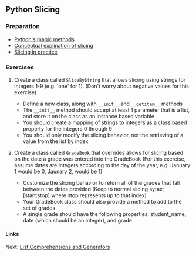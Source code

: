 ## Python Slicing

### Preparation
- [Python's magic methods](http://www.rafekettler.com/magicmethods.html)
- [Conceptual explination of slicing](http://stackoverflow.com/questions/509211/explain-pythons-slice-notation/509295#509295)
- [Slicing in practice](http://www.diveintopython.net/native_data_types/lists.html#odbchelper.list.slice)

### Exercises
1. Create a class called `SliceByString` that allows slicing using strings for integers 1-9 (e.g.
    'one' for 1). (Don't worry about negative values for this exercise)
    - Define a new class, along with `__init__` and `__getitem__` methods
    - The `__init__` method should accept at least 1 parameter that is a list, and store it on the
        class as an instance based variable
    - You should create a mapping of strings to integers as a class based property for the integers
        0 through 9
    - You should only modify the slicing behavior, not the retrieving of a value from the list by
        index

2. Create a class called `GradeBook` that overrides allows for slicing based on the date a grade
    was entered into the GradeBook (For this exercise, assume dates are integers according to 
    the day of the year, e.g. January 1 would be 0, Jaunary 2, would be 1)
    - Customize the slicing behavior to return all of the grades that fall between the dates
        provided (Keep to normal slicing sytax; [start:stop] where stop represents up to that index)
    - Your GradeBook class should also provide a method to add to the set of grades
    - A single grade should have the following properties: student_name, date (which should be an integer),
        and grade

#### Links
Next: [List Comprehensions and Generators](../02-generators/generators.md)
